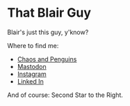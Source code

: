 # That Blair Guy

Blair's just this guy, y'know?

Where to find me:

* [Chaos and Penguins](https://www.chaosandpenguins.com)
* [Mastodon](https://mstdn.social/@thatblairguy)
* [Instagram](https://www.instagram.com/thatblairguy/)
* [Linked In](https://www.linkedin.com/in/blair-learn-3296191/)

And of course: Second Star to the Right.

